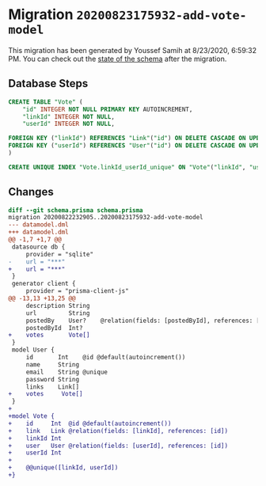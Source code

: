 # Migration `20200823175932-add-vote-model`

This migration has been generated by Youssef Samih at 8/23/2020, 6:59:32 PM.
You can check out the [state of the schema](./schema.prisma) after the migration.

## Database Steps

```sql
CREATE TABLE "Vote" (
    "id" INTEGER NOT NULL PRIMARY KEY AUTOINCREMENT,
    "linkId" INTEGER NOT NULL,
    "userId" INTEGER NOT NULL,

FOREIGN KEY ("linkId") REFERENCES "Link"("id") ON DELETE CASCADE ON UPDATE CASCADE,
FOREIGN KEY ("userId") REFERENCES "User"("id") ON DELETE CASCADE ON UPDATE CASCADE
)

CREATE UNIQUE INDEX "Vote.linkId_userId_unique" ON "Vote"("linkId", "userId")
```

## Changes

```diff
diff --git schema.prisma schema.prisma
migration 20200822232905..20200823175932-add-vote-model
--- datamodel.dml
+++ datamodel.dml
@@ -1,7 +1,7 @@
 datasource db {
     provider = "sqlite"
-    url = "***"
+    url = "***"
 }
 generator client {
     provider = "prisma-client-js"
@@ -13,13 +13,25 @@
     description String
     url         String
     postedBy    User?    @relation(fields: [postedById], references: [id])
     postedById  Int?
+    votes       Vote[]
 }
 model User {
     id       Int    @id @default(autoincrement())
     name     String
     email    String @unique
     password String
     links    Link[]
+    votes     Vote[]
 }
+
+model Vote {
+    id     Int  @id @default(autoincrement())
+    link   Link @relation(fields: [linkId], references: [id])
+    linkId Int
+    user   User @relation(fields: [userId], references: [id])
+    userId Int
+
+    @@unique([linkId, userId])
+}
```


